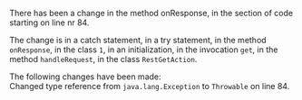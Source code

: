 There has been a change in the method onResponse, in the section of code starting on line nr 84.
  
The change is in a catch statement, in a try statement, in the method ```onResponse```, in the class ```1```, in an initialization, in the invocation ```get```, in the method ```handleRequest```, in the class ```RestGetAction```.
  
The following changes have been made:  
Changed type reference from ```java.lang.Exception``` to ```Throwable``` on line 84.  
